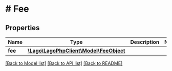# # Fee

## Properties

Name | Type | Description | Notes
------------ | ------------- | ------------- | -------------
**fee** | [**\Lago\LagoPhpClient\Model\FeeObject**](FeeObject.md) |  |

[[Back to Model list]](../../README.md#models) [[Back to API list]](../../README.md#endpoints) [[Back to README]](../../README.md)
